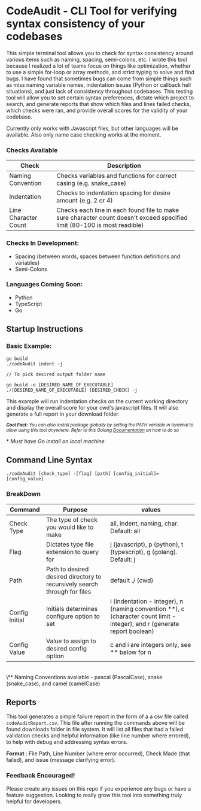 # CodeAudit - CLI Tool for verifying syntax consistency of your codebases

This simple terminal tool allows you to check for syntax consistency around various items such as naming, spacing, semi-colons, etc. I wrote this tool because I realized a lot of teams
focus on things like optimization, whether to use a simple for-loop or array methods, and strict typing to solve and find bugs. I have found that sometimes bugs can come from simple things such as miss naming 
variable names, indentation issues (Python or callback hell situations), and just lack of consistency throughout codebases. This testing tool will allow you to set certain syntax preferences, dictate which project to search, and generate reports that show which files and lines failed checks, which checks were ran, and provide overall scores for the validity of your codebase.


Currently only works with Javascript files, but other languages will be available. Also only name case checking works at the moment. 

### Checks Available
|Check|Description|
|----|-----|
|Naming Convention| Checks variables and functions for correct casing (e.g. snake_case)|
|Indentation| Checks to indentation spacing for desire amount (e.g. 2 or 4)|
|Line Character Count| Checks each line in each found file to make sure character count doesn't exceed specified limit (80-100 is most readible)|

### Checks In Development:

- Spacing (between words, spaces between function definitions and variables)
- Semi-Colons

### Languages Coming Soon:

- Python
- TypeScript
- Go

## Startup Instructions  

### Basic Example:

```shell
go build
./codeAudit indent -j

// To pick desired output folder name

go build -o [DESIRED_NAME_OF_EXECUTABLE]
./[DESIRED_NAME_OF_EXECUTABLE] [DESIRED_CHECK] -j
```

This example will run indentation checks on the current working directory and display the overall score for your cwd's javascript files. It will also generate a full report in your download folder.


_<small> <span>__Cool Fact:__</span> You can also install package globally by setting the PATH variable in terminal to allow using this tool anywhere. Refer to this Golang [Documentation]('https://go.dev/doc/tutorial/compile-install) on how to do so</small>_

\* _Must have Go install on local machine_

## Command Line Syntax

```shell
./codeAudit [check_type] -[flag] [path] [config_initial]=[config_value]
```

### BreakDown

| Command | Purpose | values |
|---------|---------|--------|
| Check Type | The type of check you would like to make  |  all, indent, naming, char. Default: all|
| Flag | Dictates type file extension to query for | j (javascript), p (python), t (typescript), g (golang). Default: j |
| Path | Path to desired desired directory to recursively search through for files| default ./ (cwd)|
|Config Initial| Initials determines configure option to set| i (indentation - integer), n (naming convention **), c (character count limit - integer), and r (generate report boolean) |
|Config Value| Value to assign to desired config option| c and i are integers only, see ** below for n|

<br>
\** Naming Conventions available - pascal (PascalCase), snake (snake_case), and camel (camelCase)


## Reports

This tool generates a simple failure report in the form of a a csv file called `codeAuditReport.csv`. This file after running the commands above will be found downloads folder in file system. It will list all files that had a failed validation checks and helpful information (like line number where errored), to help with debug and addressing syntax errors.

__Format__ : File Path, Line Number (where error occurred), Check Made (that failed), and issue (message clarifying error).


### Feedback Encouraged!

Please create any issues on this repo if you experience any bugs or have a feature suggestion. Looking to really grow this tool into something truly helpful for developers.
